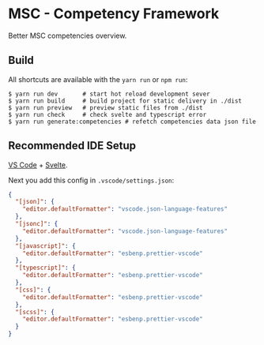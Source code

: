 # MSC - Competency Framework

Better MSC competencies overview.

## Build

All shortcuts are available with the `yarn run` or `npm run`:

```shell
$ yarn run dev       # start hot reload development sever
$ yarn run build     # build project for static delivery in ./dist
$ yarn run preview   # preview static files from ./dist
$ yarn run check     # check svelte and typescript error
$ yarn run generate:competencies # refetch competencies data json file
```

## Recommended IDE Setup

[VS Code](https://code.visualstudio.com/) + [Svelte](https://marketplace.visualstudio.com/items?itemName=svelte.svelte-vscode).

Next you add this config in `.vscode/settings.json`:

```json
{
  "[json]": {
    "editor.defaultFormatter": "vscode.json-language-features"
  },
  "[jsonc]": {
    "editor.defaultFormatter": "vscode.json-language-features"
  },
  "[javascript]": {
    "editor.defaultFormatter": "esbenp.prettier-vscode"
  },
  "[typescript]": {
    "editor.defaultFormatter": "esbenp.prettier-vscode"
  },
  "[css]": {
    "editor.defaultFormatter": "esbenp.prettier-vscode"
  },
  "[scss]": {
    "editor.defaultFormatter": "esbenp.prettier-vscode"
  }
}
```
